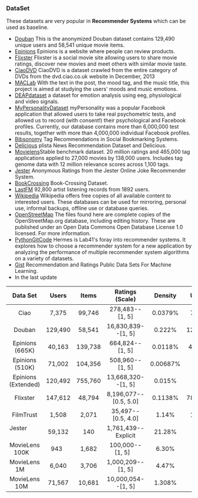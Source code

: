 ### DataSet

These datasets are very popular in **Recommender Systems** which can be used as baseline.

- [Douban](https://www.cse.cuhk.edu.hk/irwin.king.new/pub/data/douban) This is the anonymized Douban dataset contains 129,490 unique users and 58,541 unique movie items.
- [Epinions](http://www.trustlet.org/epinions.html) Epinions is a website where people can review products.
- [Flixster](http://socialcomputing.asu.edu/datasets/Flixster) Flixster is a social movie site allowing users to share movie ratings, discover new movies and meet others with similar movie taste.
- [CiaoDVD](https://www.librec.net/datasets.html) CiaoDVD is a dataset crawled from the entire category of DVDs from the dvd.ciao.co.uk website in December, 2013
- [MACLab](http://mac.citi.sinica.edu.tw/LJ#.VRGYfOHlZ40) With the text in the post, the mood tag, and the music title, this project is aimed at studying the users' moods and music emotions.
- [DEAPdataset](http://www.eecs.qmul.ac.uk/mmv/datasets/deap/index.html) a dataset for emotion analysis using eeg, physiological and video signals.
- [MyPersonalityDataset](http://mypersonality.org/wiki/doku.php) myPersonality was a popular Facebook application that allowed users to take real psychometric tests, and allowed us to record (with consent!) their psychological and Facebook profiles. Currently, our database contains more than 6,000,000 test results, together with more than 4,000,000 individual Facebook profiles.
- [Bibsonomy](http://www.kde.cs.uni-kassel.de/bibsonomy/dumps) Tag Recommendations in Social Bookmarking Systems.
- [Delicious](http://www.dai-labor.de/en/competence_centers/irml/datasets/) plista News Recommendation Dataset and Delicious.
- [Movielens](https://grouplens.org/datasets/movielens/)Stable benchmark dataset. 20 million ratings and 465,000 tag applications applied to 27,000 movies by 138,000 users. Includes tag genome data with 12 million relevance scores across 1,100 tags.
- [Jester](http://eigentaste.berkeley.edu/dataset/) Anonymous Ratings from the Jester Online Joke Recommender System.
- [BookCrossing](http://www2.informatik.uni-freiburg.de/~cziegler/BX/)  Book-Crossing Dataset.
- [LastFM](https://grouplens.org/datasets/hetrec-2011/) 92,800 artist listening records from 1892 users.
- [Wikipedia](https://en.wikipedia.org/wiki/Wikipedia:Database_download#English-language_Wikipedia) Wikipedia offers free copies of all available content to interested users. These databases can be used for mirroring, personal use, informal backups, offline use or database queries.
- [OpenStreetMap](http://planet.openstreetmap.org/planet/full-history/) The files found here are complete copies of the OpenStreetMap.org database, including editing history. These are published under an Open Data Commons Open Database License 1.0 licensed. For more information.
- [PythonGitCode](https://github.com/lab41/hermes) Hermes is Lab41's foray into recommender systems. It explores how to choose a recommender system for a new application by analyzing the performance of multiple recommender system algorithms on a variety of datasets.
- [Gist](https://gist.github.com/entaroadun/1653794) Recommendation and Ratings Public Data Sets For Machine Learning.
- In the last update

|  Data Set	        |  Users	| Items	| Ratings (Scale)	    | Density| 	Users	| Links (Type)         |	Items  |	Labels | 
|  :----:           | :----:  |:-----:|:------:             |:------:|:-----: |:------:              |:-----:  | :------:|
|Ciao               |	7,375   |	99,746|	278,483--[1, 5]     |	0.0379%|	7,375 |111,781--Trust        |General  |  ----   |
|Douban             |	129,490 |	58,541|16,830,839--[1, 5]   |	0.222% |129,490	|1,692,952--Friendship |	Movie  |         |
|Epinions (665K)	  | 40,163 	|139,738|	664,824--[1, 5]	    |0.0118% |49,289	|487,183--Trust	       | General |	       |
|Epinions (510K)	  |  71,002	|104,356|	508,960--[1, 5]	    |0.00687%|	 	 	  |Trust	               | General |         |	 
|Epinions (Extended)|	120,492	|755,760|	13,668,320--[1, 5]  |	0.015% |	 	 	  |Trust Distrust	       | General |         |	 
|Flixster           |	147,612	|48,794	|8,196,077--[0.5, 5.0]|	0.1138%|787,213	|11,794,648--Friendship|	Movie	 |         | 
|FilmTrust          |	1,508	  |2,071	|35,497--[0.5, 4.0]	  |1.14%	 |1,642	  |1,853--Trust	         |  Movie	 |         | 
|Jester             |	59,132	|140	  |1,761,439--Explicit  |	21.28% |	 	 	 	|                      | Joke    |         |	  
|MovieLens 100K     |	943	    |1,682	|100,000--[1, 5]      |	6.30%	 |	 	 	  |                      | Movie	 | Tag     |
|MovieLens 1M       |	6,040	  |3,706	|1,000,209--[1, 5]	  |4.47%	 |	 	 	  |                      | Movie	 | Tag     |
|MovieLens 10M      |	71,567	|10,681	|10,000,054--[1, 5]	  |1.308%	 |	 	 	  |                      | Movie	 | Tag     |

